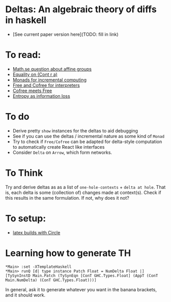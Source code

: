 # Deltas: An algebraic theory of diffs in haskell
- [See current paper version here](TODO: fill in link)


# To read:
- [Math.se question about affine groups](https://math.stackexchange.com/questions/3096752/affine-vector-spaces-with-groups)
- [Equality on (Cont r a)](https://www.reddit.com/r/haskell/comments/ahu6jp/fun_fact_the_continuation_monad_cont_r_a_has_an/)
- [Monads for incremental computing](http://citeseerx.ist.psu.edu/viewdoc/download?doi=10.1.1.8.3014&rep=rep1&type=pdf)
- [Free and Cofree for interpreters](http://abailly.github.io/posts/free.html)
- [Cofree meets Free](http://blog.sigfpe.com/2014/05/cofree-meets-free.html)
- [Entropy as information loss](https://johncarlosbaez.wordpress.com/2011/06/02/a-characterization-of-entropy/)

# To do
- Derive pretty `show` instances for the deltas to aid debugging
- See if you can use the deltas / incremental nature as some kind of `Monad`
- Try to check if `Free/Cofree` can be adapted for delta-style computation
  to automatically create React like interfaces
- Consider `Delta` on `Arrow`, which form networks.
# To Think

Try and derive deltas as as a list of `one-hole-contexts` + `delta at hole`.
That is, each delta is some (collection of) changes made at context(s).
Check if this results in the same formulation. If not, why does it not?

# To setup:
- [latex builds with Circle](https://discuss.circleci.com/t/latex-pdf-building/668/4)

# Learning how to generate TH
```
*Main> :set -XTemplateHaskell
*Main> runQ [d| type instance Patch Float = NumDelta Float |]
[TySynInstD Main.Patch (TySynEqn [ConT GHC.Types.Float] (AppT (ConT Main.NumDelta) (ConT GHC.Types.Float)))]
```

In general, ask it to generate whatever you want in the banana brackets, and it 
should work.

